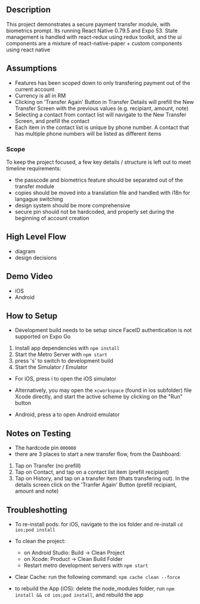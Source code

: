 ## Description

This project demonstrates a secure payment transfer module, with biometrics prompt. Its running React Native 0.79.5 and Expo 53. State management is handled with react-redux using redux toolkit, and the ui components are a mixture of react-native-paper + custom components using react native

## Assumptions

-   Features has been scoped down to only transfering payment out of the current account
-   Currency is all in RM
-   Clicking on 'Transfer Again' Button in Transfer Details will prefill the New Transfer Screen with the previous values (e.g. recipiant, amount, note)
-   Selecting a contact from contact list will navigate to the New Transfer Screen, and prefill the contact
-   Each item in the contact list is unique by phone number. A contact that has multiple phone numbers will be listed as different items

### Scope

To keep the project focused, a few key details / structure is left out to meet timeline requirements:

-   the passcode and biometrics feature should be separated out of the transfer module
-   copies should be moved into a translation file and handled with i18n for langague switching
-   design system should be more comprehensive
-   secure pin should not be hardcoded, and properly set during the beginning of account creation

## High Level Flow

-   diagram
-   design decisions

## Demo Video

-   iOS
-   Android

## How to Setup

-   Development build needs to be setup since FaceID authentication is not supported on Expo Go

1. Install app dependencies with `npm install`
2. Start the Metro Server with `npm start`
3. press 's' to switch to development build
4. Start the Simulator / Emulator

-   For iOS, press i to open the iOS simulator
-   Alternatively, you may open the `xcworkspace` (found in ios subfolder) file Xcode directly, and start the active scheme by clicking on the "Run" button

-   Android, press a to open Android emulator

## Notes on Testing

-   The hardcode pin `000000`
-   there are 3 places to start a new transfer flow, from the Dashboard:

1.  Tap on Transfer (no prefill)
2.  Tap on Contact, and tap on a contact list item (prefill recipiant)
3.  Tap on History, and tap on a transfer item (thats transfering out). In the details screen click on the 'Tranfer Again' Button (prefill recipiant, amount and note)

## Troubleshotting

-   To re-install pods: for iOS, navigate to the ios folder and re-install `cd ios;pod install`
-   To clean the project:

    -   on Android Studio: Build -> Clean Project
    -   on Xcode: Product -> Clean Build Folder
    -   Restart metro development servers with `npm start`

-   Clear Cache: run the following command: `npm cache clean --force`
-   to rebuild the App (iOS): delete the node_modules folder, run `npm install && cd ios;pod install`, and rebuild the app
